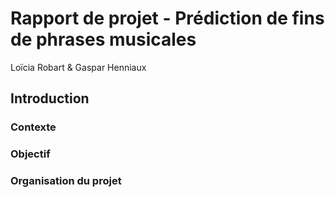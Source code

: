 # Rapport de projet - Prédiction de fins de phrases musicales

Loïcia Robart & Gaspar Henniaux

## Introduction

### Contexte

### Objectif

### Organisation du projet